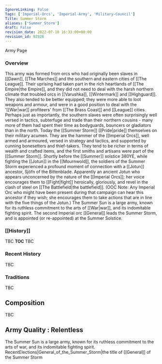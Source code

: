 ```yaml
---
IgnoreLinking: False
Tags: ['Imperial-Orcs', 'Imperial-Army', 'Military-Council']
Title: Summer Storm
aliases: ['Summer_Storm']
draft: False
revision_date: 2022-07-10 16:33:00+00:00
revision_id: 92826
---
```


Army Page
### Overview
This army was formed from orcs who had originally been slaves in [[Dawn]], [[The Marches]] and the southern and eastern cities of [[The League]]. Their uprising had taken part in the rich heartlands of [[The Empire|the Empire]], and they did not need to deal with the harsh northern climate that troubled orcs in [[Varushka]], [[Wintermark]] and [[Highguard]]. They also tended to be better equipped; they were more able to loot weapons and armour, and were in a good position to deal with the '[[War|war]] profiteers' from [[The Brass Coast]] and [[League]] cities. Perhaps just as importantly, the southern slaves were often surprisingly well versed in tactics, subterfuge and trade than their northern cousins - many more of them had spent their time as bodyguards, bouncers or gladiators than in the north.
Today the [[Summer Storm]] [[Pride|pride]] themselves on their military acumen. They are the hammer of the [[Imperial Orcs]], well armed and armoured, 
versed in strategy and tactics, and supported by cunning bonesetters and thief-takers. They tend to be richer in terms of wealth and crafted items, and the first smiths and artisans were part of the [[Summer Storm]].
Shortly before the [[Summer]] solstice 380YE, while fighting the [[Jotun]] in the [[Mournwold]], the soldiers of the Summer Storm experienced a profound moment of connection with a [[Jotun]] ancestor, Sjöfn of the Bittenblade. Apparently an ancient Jotun who appears unconcerned by the nature of the [[Imperial Orcs]]; her voice encourages them to [[Fight|fight]] heroically, gloriously, and revel in the clash of steel on [[The Battlefield|the battlefield]]. (OOC Note: Any Imperial Orc who might have been present during that campaign can hear this ancestor if they wish; she encourages them to take actions that are in line with the five things of the Jotun.)
The Summer Sun is a large army, known for its ruthless commitment to the arts of [[War|war]], and its indomitable fighting spirit.
The second Imperial orc [[General]] leads the Summer Storm, and is appointed (or re-appointed) at the Summer Solstice.
### [[History]]
TBC
__TOC__
TBC
### Recent History
TBC
### Traditions
TBC
## Composition
TBC
## Army Quality : Relentless
The Summer Sun is a large army, known for its ruthless commitment to the arts of war, and its indomitable fighting spirit.
RecentElections|General_of_the_Summer_Storm|the title of [[General]] of the Summer Storm